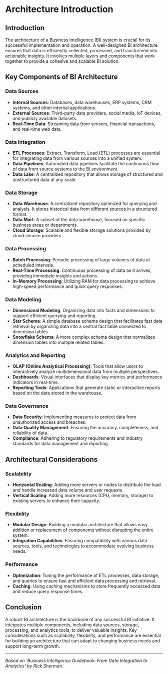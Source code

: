 # Architecture Introduction

## Introduction

The architecture of a Business Intelligence (BI) system is crucial for its successful implementation and operation. A well-designed BI architecture ensures that data is efficiently collected, processed, and transformed into actionable insights. It involves multiple layers and components that work together to provide a cohesive and scalable BI solution.

## Key Components of BI Architecture

### Data Sources
- **Internal Sources**: Databases, data warehouses, ERP systems, CRM systems, and other internal applications.
- **External Sources**: Third-party data providers, social media, IoT devices, and publicly available datasets.
- **Real-Time Data**: Streaming data from sensors, financial transactions, and real-time web data.

### Data Integration
- **ETL Processes**: Extract, Transform, Load (ETL) processes are essential for integrating data from various sources into a unified system.
- **Data Pipelines**: Automated data pipelines facilitate the continuous flow of data from source systems to the BI environment.
- **Data Lake**: A centralized repository that allows storage of structured and unstructured data at any scale.

### Data Storage
- **Data Warehouse**: A centralized repository optimized for querying and analysis. It stores historical data from different sources in a structured format.
- **Data Mart**: A subset of the data warehouse, focused on specific business areas or departments.
- **Cloud Storage**: Scalable and flexible storage solutions provided by cloud service providers.

### Data Processing
- **Batch Processing**: Periodic processing of large volumes of data at scheduled intervals.
- **Real-Time Processing**: Continuous processing of data as it arrives, providing immediate insights and actions.
- **In-Memory Processing**: Utilizing RAM for data processing to achieve high-speed performance and quick query responses.

### Data Modeling
- **Dimensional Modeling**: Organizing data into facts and dimensions to support efficient querying and reporting.
- **Star Schema**: A simple database schema design that facilitates fast data retrieval by organizing data into a central fact table connected to dimension tables.
- **Snowflake Schema**: A more complex schema design that normalizes dimension tables into multiple related tables.

### Analytics and Reporting
- **OLAP (Online Analytical Processing)**: Tools that allow users to interactively analyze multidimensional data from multiple perspectives.
- **Dashboards**: Visual interfaces that display key metrics and performance indicators in real-time.
- **Reporting Tools**: Applications that generate static or interactive reports based on the data stored in the warehouse.

### Data Governance
- **Data Security**: Implementing measures to protect data from unauthorized access and breaches.
- **Data Quality Management**: Ensuring the accuracy, completeness, and reliability of data.
- **Compliance**: Adhering to regulatory requirements and industry standards for data management and reporting.

## Architectural Considerations

### Scalability
- **Horizontal Scaling**: Adding more servers or nodes to distribute the load and handle increased data volume and user requests.
- **Vertical Scaling**: Adding more resources (CPU, memory, storage) to existing servers to enhance their capacity.

### Flexibility
- **Modular Design**: Building a modular architecture that allows easy addition or replacement of components without disrupting the entire system.
- **Integration Capabilities**: Ensuring compatibility with various data sources, tools, and technologies to accommodate evolving business needs.

### Performance
- **Optimization**: Tuning the performance of ETL processes, data storage, and queries to ensure fast and efficient data processing and retrieval.
- **Caching**: Using caching mechanisms to store frequently accessed data and reduce query response times.

## Conclusion

A robust BI architecture is the backbone of any successful BI initiative. It integrates multiple components, including data sources, storage, processing, and analytics tools, to deliver valuable insights. Key considerations such as scalability, flexibility, and performance are essential for building an architecture that can adapt to changing business needs and support long-term growth.

---

*Based on 'Business Intelligence Guidebook: From Data Integration to Analytics' by Rick Sherman.*

